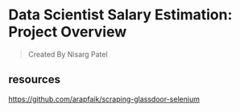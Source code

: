 # Data Scientist Salary Estimation: Project Overview 
> Created By Nisarg Patel

## resources 
https://github.com/arapfaik/scraping-glassdoor-selenium
